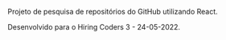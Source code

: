 Projeto de pesquisa de repositórios do GitHub utilizando React.

Desenvolvido para o Hiring Coders 3 - 24-05-2022.